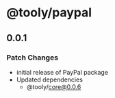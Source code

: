 # @tooly/paypal

## 0.0.1

### Patch Changes

- initial release of PayPal package
- Updated dependencies
  - @tooly/core@0.0.6
